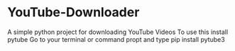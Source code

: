 # YouTube-Downloader
A simple python project for downloading YouTube Videos
To use this install pytube
Go to your terminal or command propt and type pip install pytube3

